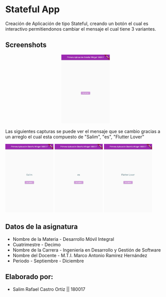 # Stateful App

Creación de Aplicación de tipo Stateful, creando un botón el cual es interactivo permitiendonos cambiar el mensaje el cual tiene 3 variantes. 
## Screenshots

<p align="center">
<img src="https://github.com/SalimCastro120200/stateful_app/blob/master/screenshots/uno.jpeg" width="30%"/></p>


Las siguientes capturas se puede ver el mensaje que se cambio gracias a un arreglo el cual esta compuesto de "Salim", "es", "Flutter Lover"
<p>
<img src="https://github.com/SalimCastro120200/stateful_app/blob/master/screenshots/dos.jpeg" width="30%"/>
<img src="https://github.com/SalimCastro120200/stateful_app/blob/master/screenshots/tres.jpeg" width="30%"/>
<img src="https://github.com/SalimCastro120200/stateful_app/blob/master/screenshots/cuatro.jpeg" width="30%"/>
</p>



## Datos de la asignatura 


* Nombre de la Materia - Desarrollo Móvil Integral
* Cuatrimestre - Decimo 
* Nombre de la Carrera - Ingeniería en Desarrollo y Gestión de Software
* Nombre del Docente - M.T.I. Marco Antonio Ramírez Hernández
* Periodo - Septiembre - Diciembre




## Elaborado por:


* Salim Rafael Castro Ortiz  ||  180017

